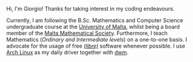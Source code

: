 Hi, I'm Giorgio! Thanks for taking interest in my coding endeavours.

Currently, I am following the B.Sc. Mathematics and Computer Science undergraduate course at the [University of Malta](https://um.edu.mt), whilst being a board member of the [Malta Mathematical Society](https://www.facebook.com/MaltaMathSoc/). Furthermore, I teach Mathematics (*Ordinary and Intermediate levels*) on a one-to-one basis. I advocate for the usage of free [*(libre)*](https://wikipedia.com/free_software) software whenever possible. I use [Arch Linux](https://archlinux.org/) as my daily driver together with [dwm](https://dwm.suckless.org/).   
